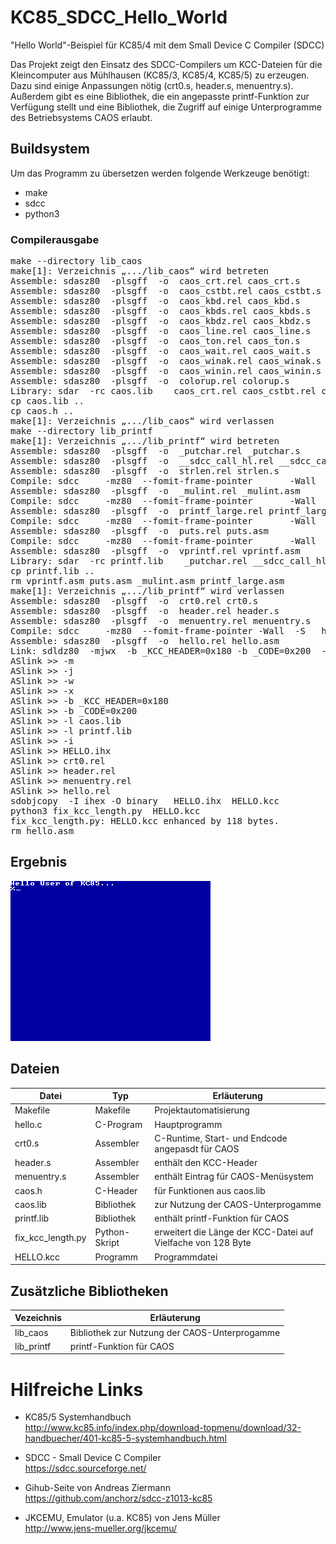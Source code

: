 # KC85_SDCC_Hello_World
"Hello World"-Beispiel für KC85/4 mit dem Small Device C Compiler (SDCC)


Das Projekt zeigt den Einsatz des SDCC-Compilers um KCC-Dateien für die Kleincomputer aus Mühlhausen (KC85/3, KC85/4, KC85/5) zu erzeugen.
Dazu sind einige Anpassungen nötig (crt0.s, header.s, menuentry.s).
Außerdem gibt es eine Bibliothek, die ein angepasste printf-Funktion zur Verfügung stellt und eine Bibliothek, die Zugriff auf einige Unterprogramme des Betriebsystems CAOS erlaubt.

## Buildsystem
Um das Programm zu übersetzen werden folgende Werkzeuge benötigt:  
- make  
- sdcc  
- python3  

### Compilerausgabe

<pre>
make --directory lib_caos
make[1]: Verzeichnis „.../lib_caos“ wird betreten
Assemble: sdasz80  -plsgff  -o  caos_crt.rel caos_crt.s
Assemble: sdasz80  -plsgff  -o  caos_cstbt.rel caos_cstbt.s
Assemble: sdasz80  -plsgff  -o  caos_kbd.rel caos_kbd.s
Assemble: sdasz80  -plsgff  -o  caos_kbds.rel caos_kbds.s
Assemble: sdasz80  -plsgff  -o  caos_kbdz.rel caos_kbdz.s
Assemble: sdasz80  -plsgff  -o  caos_line.rel caos_line.s
Assemble: sdasz80  -plsgff  -o  caos_ton.rel caos_ton.s
Assemble: sdasz80  -plsgff  -o  caos_wait.rel caos_wait.s
Assemble: sdasz80  -plsgff  -o  caos_winak.rel caos_winak.s
Assemble: sdasz80  -plsgff  -o  caos_winin.rel caos_winin.s
Assemble: sdasz80  -plsgff  -o  colorup.rel colorup.s
Library: sdar  -rc caos.lib    caos_crt.rel caos_cstbt.rel caos_kbd.rel caos_kbds.rel caos_kbdz.rel caos_line.rel caos_ton.rel caos_wait.rel caos_winak.rel caos_winin.rel colorup.rel
cp caos.lib ..
cp caos.h ..
make[1]: Verzeichnis „.../lib_caos“ wird verlassen
make --directory lib_printf
make[1]: Verzeichnis „.../lib_printf“ wird betreten
Assemble: sdasz80  -plsgff  -o  _putchar.rel _putchar.s
Assemble: sdasz80  -plsgff  -o  __sdcc_call_hl.rel __sdcc_call_hl.s
Assemble: sdasz80  -plsgff  -o  strlen.rel strlen.s
Compile: sdcc     -mz80  --fomit-frame-pointer       -Wall  -S   _mulint.c   -o _mulint.asm
Assemble: sdasz80  -plsgff  -o  _mulint.rel _mulint.asm
Compile: sdcc     -mz80  --fomit-frame-pointer       -Wall  -S   printf_large.c   -o printf_large.asm
Assemble: sdasz80  -plsgff  -o  printf_large.rel printf_large.asm
Compile: sdcc     -mz80  --fomit-frame-pointer       -Wall  -S   puts.c   -o puts.asm
Assemble: sdasz80  -plsgff  -o  puts.rel puts.asm
Compile: sdcc     -mz80  --fomit-frame-pointer       -Wall  -S   vprintf.c   -o vprintf.asm
Assemble: sdasz80  -plsgff  -o  vprintf.rel vprintf.asm
Library: sdar  -rc printf.lib    _putchar.rel __sdcc_call_hl.rel strlen.rel _mulint.rel printf_large.rel puts.rel vprintf.rel
cp printf.lib ..
rm vprintf.asm puts.asm _mulint.asm printf_large.asm
make[1]: Verzeichnis „.../lib_printf“ wird verlassen
Assemble: sdasz80  -plsgff  -o  crt0.rel crt0.s
Assemble: sdasz80  -plsgff  -o  header.rel header.s
Assemble: sdasz80  -plsgff  -o  menuentry.rel menuentry.s
Compile: sdcc     -mz80  --fomit-frame-pointer -Wall  -S   hello.c   -o hello.asm
Assemble: sdasz80  -plsgff  -o  hello.rel hello.asm
Link: sdldz80  -mjwx  -b _KCC_HEADER=0x180 -b _CODE=0x200  -l caos.lib  -l printf.lib -i HELLO.ihx  crt0.rel header.rel menuentry.rel hello.rel
ASlink >> -m
ASlink >> -j
ASlink >> -w
ASlink >> -x
ASlink >> -b _KCC_HEADER=0x180
ASlink >> -b _CODE=0x200
ASlink >> -l caos.lib
ASlink >> -l printf.lib
ASlink >> -i
ASlink >> HELLO.ihx
ASlink >> crt0.rel
ASlink >> header.rel
ASlink >> menuentry.rel
ASlink >> hello.rel
sdobjcopy  -I ihex -O binary   HELLO.ihx  HELLO.kcc
python3 fix_kcc_length.py  HELLO.kcc
fix_kcc_length.py: HELLO.kcc enhanced by 118 bytes.
rm hello.asm
</pre>

## Ergebnis
![Programmlauf im Emulator](Bilder/hello.png)


## Dateien

| Datei             | Typ               | Erläuterung
| ---               | ---               | ---
| Makefile          | Makefile          | Projektautomatisierung
| hello.c           | C-Program         | Hauptprogramm
| crt0.s            | Assembler         | C-Runtime, Start- und Endcode angepasdt für CAOS
| header.s          | Assembler         | enthält den KCC-Header
| menuentry.s       | Assembler         | enthält Eintrag für CAOS-Menüsystem
| caos.h            | C-Header          | für Funktionen aus caos.lib
| caos.lib          | Bibliothek        | zur Nutzung der CAOS-Unterprogamme
| printf.lib        | Bibliothek        | enthält printf-Funktion für CAOS
| fix_kcc_length.py | Python-Skript     | erweitert die Länge der KCC-Datei auf Vielfache von 128 Byte
| HELLO.kcc         | Programm          | Programmdatei


## Zusätzliche Bibliotheken
| Vezeichnis        | Erläuterung
| ---               | ---
| lib_caos          | Bibliothek zur Nutzung der CAOS-Unterprogamme
| lib_printf        | printf-Funktion für CAOS


# Hilfreiche Links

- KC85/5 Systemhandbuch  
http://www.kc85.info/index.php/download-topmenu/download/32-handbuecher/401-kc85-5-systemhandbuch.html

- SDCC - Small Device C Compiler  
https://sdcc.sourceforge.net/

- Gihub-Seite von Andreas Ziermann  
https://github.com/anchorz/sdcc-z1013-kc85

- JKCEMU, Emulator (u.a. KC85) von Jens Müller  
http://www.jens-mueller.org/jkcemu/


